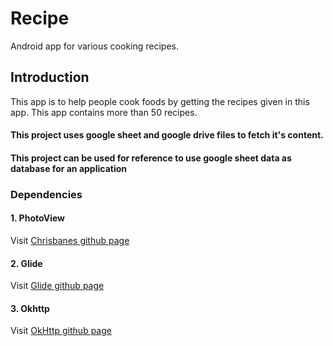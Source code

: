 # Recipe
Android app for various cooking recipes.

## Introduction
This app is to help people cook foods by getting the recipes given in this app. This app contains more than 50 recipes.

#### This project uses google sheet and google drive files to fetch it's content.

#### This project can be used for reference to use google sheet data as database for an application

### Dependencies

#### 1. PhotoView
Visit [Chrisbanes github page](https://github.com/chrisbanes/PhotoView)
#### 2. Glide
Visit [Glide github page](https://github.com/bumptech/glide)
#### 3. Okhttp
Visit [OkHttp github page](https://github.com/square/okhttp)
